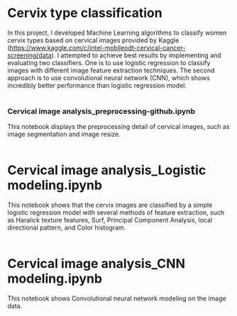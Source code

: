 # Cervix type classification
In this project, I developed Machine Learning algorithms to classify women cervix types based on cervical images provided by Kaggle (https://www.kaggle.com/c/intel-mobileodt-cervical-cancer-screening/data). I attempted to achieve best results by implementing and evaluating two classifiers. One is to use logistic regression to classify images with different image feature extraction techniques. The second approach is to use convolutional neural network (CNN), which shows incredibly better performance than logistic regression model. <br /> 
<br /> 
### Cervical image analysis_preprocessing-github.ipynb
This notebook displays the preprocessing detail of cervical images, such as image segmentation and image resize.<br />
<br /> 
# Cervical image analysis_Logistic modeling.ipynb
This notebook shows that the cervix images are classified by a simple logistic regression model with several methods of feature extraction, such as Haralick texture features, Surf, Principal Component Analysis, local directional pattern, and Color histogram.   
<br /> 
# Cervical image analysis_CNN modeling.ipynb 
This notebook shows Convolutional neural network modeling on the image data.
